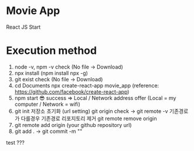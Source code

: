 # Movie App

React JS Start

# Execution method

1. node -v, npm -v check (No file -> Download)
2. npx install (npm install npx -g)
3. git exist check (No file -> Download)
4. cd Documents
   npx create-react-app movie_app
   (reference: https://github.com/facebook/create-react-app)
5. npm start
   😎 success => Local / Network address offer
   (Local = my computer / Network = wifi)
6. git init 저장소 초기화 (url setting)
   git origin check -> git remote -v
   기존경로가 다를경우 기존경로 리포지토리 제거 git remote remove origin
7. git remote add origin (your github repository url)
8. git add . -> git commit -m ""

test ???
